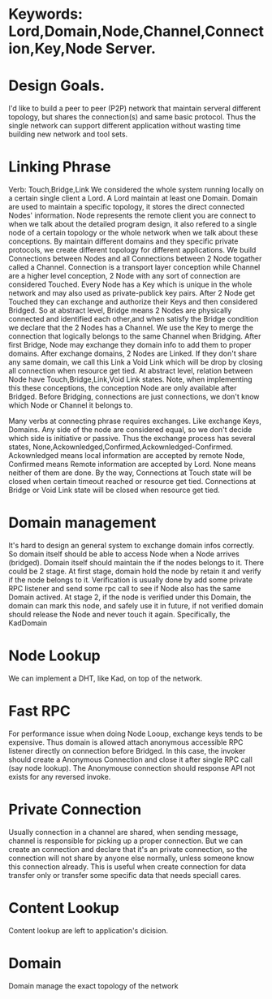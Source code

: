 # Keywords: Lord,Domain,Node,Channel,Connection,Key,Node Server.

# Design Goals.
I'd like to build a peer to peer (P2P) network that maintain serveral different topology, but shares the connection(s) and same basic protocol. Thus the single network can support different application without wasting time building new network and tool sets.

# Linking Phrase

Verb: Touch,Bridge,Link
We considered the whole system running locally on a certain single client a Lord. A Lord maintain at least one Domain. Domain are used to maintain a specific topology, it stores the direct connected Nodes' information. Node represents the remote client you are connect to when we talk about the detailed program design, it also refered to a single node of a certain topology or the whole network when we talk about these conceptions. By maintain different domains and they specific private protocols, we create different topology for different applications. We build Connections between Nodes and all Connections between 2 Node togather called a Channel. Connection is a transport layer conception while Channel are a higher level conception, 2 Node with any sort of connection are considered Touched. Every Node has a Key which is unique in the whole network and may also used as private-publick key pairs. After 2 Node get Touched they can exchange and authorize their Keys and then considered Bridged. So at abstract level, Bridge means 2 Nodes are physically connected and identified each other,and when satisfy the Bridge condition we declare that the 2 Nodes has a Channel. We use the Key to merge the connection that logically belongs to the same Channel when Bridging. After first Bridge, Node may exchange they domain info to add them to proper domains. After exchange domains, 2 Nodes are Linked. If they don't share any same domain, we call this Link a Void Link which will be drop by closing all connection when resource get tied. At abstract level, relation between Node have Touch,Bridge,Link,Void Link states. Note, when implementing this these conceptions, the conception Node are only available after Bridged. Before Bridging, connections are just connections, we don't know which Node or Channel it belongs to.

Many verbs at connecting phrase requires exchanges. Like exchange Keys, Domains. Any side of the node are considered equal, so we don't decide which side is initiative or passive. Thus the exchange process has several states, None,Ackownledged,Confirmed,Ackownledged-Confirmed. Ackownledged means local information are accepted by remote Node, Confirmed means Remote information are accepted by Lord. None means neither of them are done. By the way, Connections at Touch state will be closed when certain timeout reached or resource get tied. Connections at Bridge or Void Link state will be closed when resource get tied.

# Domain management
It's hard to design an general system to exchange domain infos correctly. So domain itself should be able to access Node when a Node arrives (bridged). Domain itself should maintain the if the nodes belongs to it. There could be 2 stage. At first stage, domain hold the node by retain it and verify if the node belongs to it. Verification is usually done by add some private RPC listener and send some rpc call to see if Node also has the same Domain actived. At stage 2, if the node is verified under this Domain, the domain can mark this node, and safely use it in future, if not verified domain should release the Node and never touch it again. Specifically, the KadDomain 

# Node Lookup

We can implement a DHT, like Kad, on top of the network.

# Fast RPC

For performance issue when doing Node Looup, exchange keys tends to be expensive. Thus domain is allowed attach anonymous accessible RPC listener directly on connection before Bridged. In this case, the invoker should create a Anonymous Connection and close it after single RPC call (say node lookup). The Anonymouse connection should response API not exists for any reversed invoke.

# Private Connection
Usually connection in a channel are shared, when sending message, channel is responsible for picking up a proper connection. But we can create an connection and declare that it's an private connection, so the connection will not share by anyone else normally, unless someone know this connection already. This is useful when create connection for data transfer only or transfer some specific data that needs speciall cares.

# Content Lookup

Content lookup are left to application's dicision.


# Domain
Domain manage the exact topology of the network

